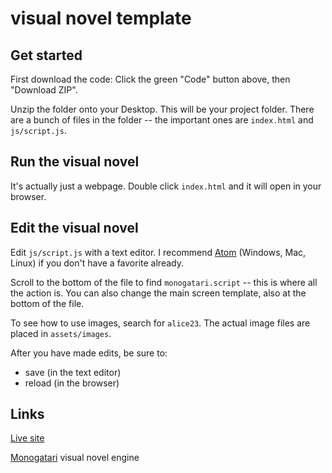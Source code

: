 # visual novel template

## Get started

First download the code:  Click the green "Code" button above, then "Download
ZIP".

Unzip the folder onto your Desktop.  This will be your project folder.  There
are a bunch of files in the folder -- the important ones are `index.html` and
`js/script.js`.

## Run the visual novel

It's actually just a webpage.  Double click `index.html` and it will open in
your browser.  


## Edit the visual novel

Edit `js/script.js` with a text editor.  I recommend [Atom](https://atom.io/)
(Windows, Mac, Linux) if you don't have a favorite already.

Scroll to the bottom of the file to find `monogatari.script` -- this is where
all the action is.  You can also change the main screen template, also at the 
bottom of the file.

To see how to use images, search for `alice23`.   The actual image files are
placed in `assets/images`.

After you have made edits, be sure to:
- save (in the text editor)
- reload (in the browser)


## Links

[Live site](https://dkessner.github.io/visual_novel_template/)  

[Monogatari](https://monogatari.io/) visual novel engine  


